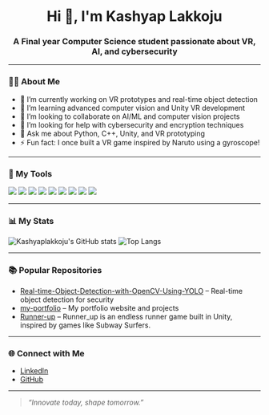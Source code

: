 <h1 align="center">Hi 👋, I'm Kashyap Lakkoju</h1>
<h3 align="center">A Final year Computer Science student passionate about VR, AI, and cybersecurity</h3>

---

### 👨‍💻 About Me

- 🔭 I’m currently working on VR prototypes and real-time object detection
- 🌱 I’m learning advanced computer vision and Unity VR development
- 👯 I’m looking to collaborate on AI/ML and computer vision projects
- 🤝 I’m looking for help with cybersecurity and encryption techniques
- 💬 Ask me about Python, C++, Unity, and VR prototyping
- ⚡ Fun fact: I once built a VR game inspired by Naruto using a gyroscope!

---

### 🧰 My Tools

<p>
  <img src="https://img.shields.io/badge/Python-3776AB?style=flat&logo=python&logoColor=white"/>
  <img src="https://img.shields.io/badge/C++-00599C?style=flat&logo=c%2B%2B&logoColor=white"/>
  <img src="https://img.shields.io/badge/C%23-239120?style=flat&logo=c-sharp&logoColor=white"/>
  <img src="https://img.shields.io/badge/Unity-000000?style=flat&logo=unity&logoColor=white"/>
  <img src="https://img.shields.io/badge/Blender-F5792A?style=flat&logo=blender&logoColor=white"/>
  <img src="https://img.shields.io/badge/OpenCV-5C3EE8?style=flat&logo=opencv&logoColor=white"/>
  <img src="https://img.shields.io/badge/Kali_Linux-557C94?style=flat&logo=kali-linux&logoColor=white"/>
  <img src="https://img.shields.io/badge/YOLO-v3-blueviolet"/>
  <img src="https://img.shields.io/badge/Figma-F24E1E?style=flat&logo=figma&logoColor=white"/>
</p>

---

### 📊 My Stats

![Kashyaplakkoju's GitHub stats](https://github-readme-stats.vercel.app/api?username=Kashyaplakkoju&show_icons=true&theme=radical)
![Top Langs](https://github-readme-stats.vercel.app/api/top-langs/?username=Kashyaplakkoju&layout=compact&theme=radical)

---

### 📚 Popular Repositories

- [Real-time-Object-Detection-with-OpenCV-Using-YOLO](https://github.com/Kashyaplakkoju/Real-time-Object-Detection-with-OpenCV-Using-YOLO) – Real-time object detection for security
- [my-portfolio](https://github.com/Kashyaplakkoju/my-portfolio) – My portfolio website and projects
- [Runner-up](https://github.com/Kashyaplakkoju/Runner-up) – Runner_up is an endless runner game built in Unity, inspired by games like Subway Surfers.

---

### 🌐 Connect with Me

- [LinkedIn](https://www.linkedin.com/in/lakkoju-ganapathi-kashyap-67508825a/)
- [GitHub](https://github.com/Kashyaplakkoju)

---

> *“Innovate today, shape tomorrow.”*
